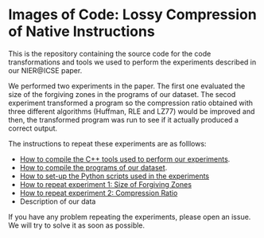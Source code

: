 # Images of Code: Lossy Compression of Native Instructions

This is the repository containing the source code for the code transformations and tools we used to perform the experiments described in our NIER@ICSE paper. 

We performed two experiments in the paper. The first one evaluated the size of the forgiving zones in the programs of our dataset. The secod experiment transformed a program so the compression ratio obtained with three different algorithms (Huffman, RLE and LZ77) would be improved and then, the transformed program was run to see if it actually produced a correct output.

The instructions to repeat these experiments are as folllows:



- [How to compile the C++ tools used to perform our experiments](https://github.com/lossycomp/imagesofcode/wiki/How-to-compile-the-programs-used-in-our-experiments).
- [How to compile the programs of our dataset](https://github.com/lossycomp/imagesofcode/wiki/How-to-compile-our-dataset's-programs).
- [How to set-up the Python scripts used in the experiments](https://github.com/lossycomp/imagesofcode/wiki/How-to-set-up-the-Python-Scripts-used-in-our-experiments)
- [How to repeat experiment 1: Size of Forgiving Zones](https://github.com/lossycomp/imagesofcode/wiki/How-to-repeat-experiment-1:-Size-of-Forgiving-Zones)
- [How to repeat experiment 2: Compression Ratio](https://github.com/lossycomp/imagesofcode/wiki/How-to-repeat-experiment-2:-Compression-Ratio)
- Description of our data

If you have any problem repeating the experiments, please open an issue. We will try to solve it as soon as possible.
